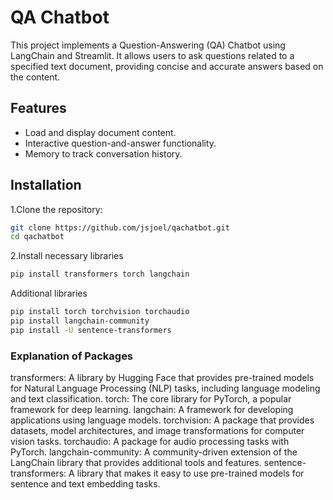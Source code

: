 # QA Chatbot

This project implements a Question-Answering (QA) Chatbot using LangChain and Streamlit. It allows users to ask questions related to a specified text document, providing concise and accurate answers based on the content.

## Features

- Load and display document content.
- Interactive question-and-answer functionality.
- Memory to track conversation history.

## Installation
1.Clone the repository:
   ```bash
   git clone https://github.com/jsjoel/qachatbot.git
   cd qachatbot
   ```
2.Install necessary libraries
   ```bash
   pip install transformers torch langchain
   ```
   Additional libraries
   ```bash
   pip install torch torchvision torchaudio
   pip install langchain-community
   pip install -U sentence-transformers
   ```
### Explanation of Packages
transformers: A library by Hugging Face that provides pre-trained models for Natural Language Processing (NLP) tasks, including language modeling and text classification.
torch: The core library for PyTorch, a popular framework for deep learning.
langchain: A framework for developing applications using language models.
torchvision: A package that provides datasets, model architectures, and image transformations for computer vision tasks.
torchaudio: A package for audio processing tasks with PyTorch.
langchain-community: A community-driven extension of the LangChain library that provides additional tools and features.
sentence-transformers: A library that makes it easy to use pre-trained models for sentence and text embedding tasks.



